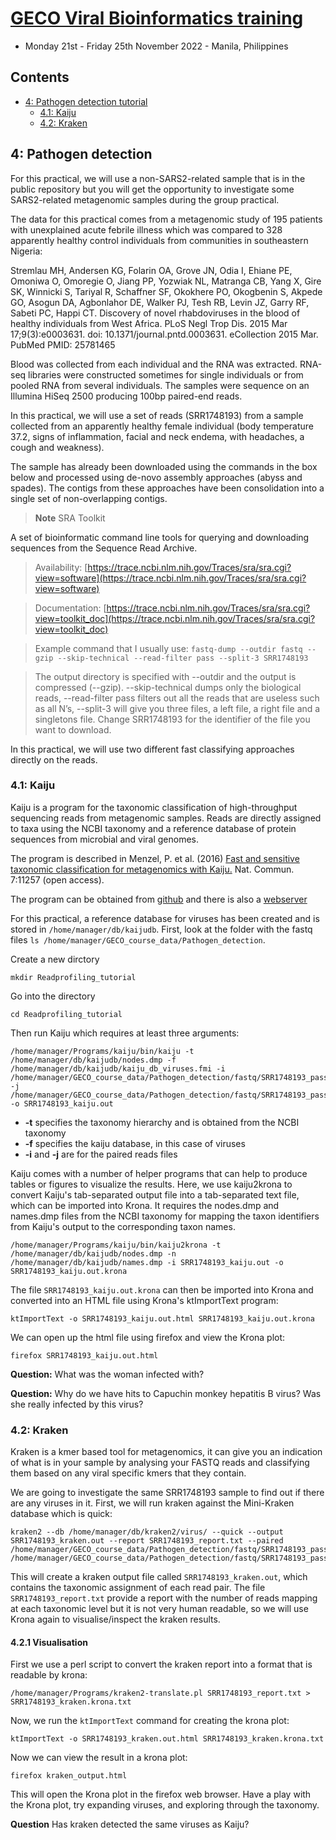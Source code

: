 # [GECO Viral Bioinformatics training](https://github.com/josephhughes/viral-bioinformatics-training)
* Monday 21st - Friday 25th November 2022 - Manila, Philippines

## Contents

* [4: Pathogen detection tutorial](#3-pathogen-detection)
	+ [4.1: Kaiju](#41-kaiju)
	+ [4.2: Kraken](#42-kraken)

## 4: Pathogen detection

For this practical, we will use a non-SARS2-related sample that is in the public repository but you will get the opportunity to investigate some SARS2-related metagenomic samples during the group practical. 

The data for this practical comes from a metagenomic study of 195 patients with unexplained acute febrile illness which was compared to 328 apparently healthy control individuals from communities in southeastern Nigeria:

Stremlau MH, Andersen KG, Folarin OA, Grove JN, Odia I, Ehiane PE, Omoniwa O, Omoregie O, Jiang PP, Yozwiak NL, Matranga CB, Yang X, Gire SK, Winnicki S, Tariyal R, Schaffner SF, Okokhere PO, Okogbenin S, Akpede GO, Asogun DA, Agbonlahor DE, Walker PJ, Tesh RB, Levin JZ, Garry RF, Sabeti PC, Happi CT. Discovery of novel rhabdoviruses in the blood of healthy individuals from West Africa. PLoS Negl Trop Dis. 2015 Mar 17;9(3):e0003631. doi: 10.1371/journal.pntd.0003631. eCollection 2015 Mar. PubMed PMID: 25781465

Blood was collected from each individual and the RNA was extracted. RNA-seq libraries were constructed sometimes for single individuals or from pooled RNA from several individuals. The samples were sequence on an Illumina HiSeq 2500 producing 100bp paired-end reads.

In this practical, we will use a set of reads (SRR1748193) from a sample collected from an apparently healthy female individual (body temperature 37.2, signs of inflammation, facial and neck endema, with headaches, a cough and weakness).

The sample has already been downloaded using the commands in the box below and processed using de-novo assembly approaches (abyss and spades). The contigs from these approaches have been consolidation into a single set of non-overlapping contigs. 

> **Note**
> SRA Toolkit 
>  
A set of bioinformatic command line tools for querying and downloading sequences from the Sequence Read Archive.

> Availability: [https://trace.ncbi.nlm.nih.gov/Traces/sra/sra.cgi?view=software](https://trace.ncbi.nlm.nih.gov/Traces/sra/sra.cgi?view=software)

> Documentation:  [https://trace.ncbi.nlm.nih.gov/Traces/sra/sra.cgi?view=toolkit_doc](https://trace.ncbi.nlm.nih.gov/Traces/sra/sra.cgi?view=toolkit_doc)

> Example command that I usually use:
> ```fastq-dump --outdir fastq --gzip --skip-technical --read-filter pass --split-3 SRR1748193```

> The output directory is specified with --outdir and the output is compressed (--gzip). --skip-technical dumps only the biological reads, --read-filter pass filters out all the reads that are useless such as all N’s, --split-3 will give you three files, a left file, a right file and a singletons file. Change SRR1748193 for the identifier of the file you want to download.


In this practical, we will use two different fast classifying approaches directly on the reads. 

### 4.1: Kaiju

Kaiju is a program for the taxonomic classification of high-throughput sequencing reads from metagenomic samples. Reads are directly assigned to taxa using the NCBI taxonomy and a reference database of protein sequences from microbial and viral genomes.

The program is described in Menzel, P. et al. (2016) [Fast and sensitive taxonomic classification for metagenomics with Kaiju.](http://www.nature.com/ncomms/2016/160413/ncomms11257/full/ncomms11257.html) Nat. Commun. 7:11257 (open access).

The program can be obtained from [github](https://github.com/bioinformatics-centre/kaiju) and there is also a [webserver](https://kaiju.binf.ku.dk/server)

For this practical, a reference database for viruses has been created and is stored in ```/home/manager/db/kaijudb```. First, look at the folder with the fastq files  ```ls /home/manager/GECO_course_data/Pathogen_detection```.

Create a new dirctory
```
mkdir Readprofiling_tutorial
```

Go into the directory
```
cd Readprofiling_tutorial
```

Then run Kaiju which requires at least three arguments:

```
/home/manager/Programs/kaiju/bin/kaiju -t /home/manager/db/kaijudb/nodes.dmp -f /home/manager/db/kaijudb/kaiju_db_viruses.fmi -i /home/manager/GECO_course_data/Pathogen_detection/fastq/SRR1748193_pass_1.fastq.gz -j /home/manager/GECO_course_data/Pathogen_detection/fastq/SRR1748193_pass_2.fastq.gz -o SRR1748193_kaiju.out
```

* **-t** specifies the taxonomy hierarchy and is obtained from the NCBI taxonomy
* **-f** specifies the kaiju database, in this case of viruses
* **-i** and **-j** are for the paired reads files

Kaiju comes with a number of helper programs that can help to produce tables or figures to visualize the results. Here, we use kaiju2krona to convert Kaiju's tab-separated output file into a tab-separated text file, which can be imported into Krona. It requires the nodes.dmp and names.dmp files from the NCBI taxonomy for mapping the taxon identifiers from Kaiju's output to the corresponding taxon names.

```
/home/manager/Programs/kaiju/bin/kaiju2krona -t /home/manager/db/kaijudb/nodes.dmp -n /home/manager/db/kaijudb/names.dmp -i SRR1748193_kaiju.out -o SRR1748193_kaiju.out.krona
```

The file ```SRR1748193_kaiju.out.krona``` can then be imported into Krona and converted into an HTML file using Krona's ktImportText program:

```
ktImportText -o SRR1748193_kaiju.out.html SRR1748193_kaiju.out.krona 
```

We can open up the html file using firefox and view the Krona plot:

```
firefox SRR1748193_kaiju.out.html
```

**Question:** What was the woman infected with?

**Question:** Why do we have hits to Capuchin monkey hepatitis B virus? Was she really infected by this virus?


### 4.2: Kraken

Kraken is a kmer based tool for metagenomics, it can give you an indication of what is in your sample by analysing your FASTQ reads and classifying them based on any viral specific kmers that they contain.

We are going to investigate the same SRR1748193 sample to find out if there are any viruses in it. First, we will run kraken against the Mini-Kraken database which is quick:

```
kraken2 --db /home/manager/db/kraken2/virus/ --quick --output SRR1748193_kraken.out --report SRR1748193_report.txt --paired /home/manager/GECO_course_data/Pathogen_detection/fastq/SRR1748193_pass_1.fastq.gz /home/manager/GECO_course_data/Pathogen_detection/fastq/SRR1748193_pass_2.fastq.gz
```
 
This will create a kraken output file called ```SRR1748193_kraken.out```, which contains the taxonomic assignment of each read pair.
The file ```SRR1748193_report.txt``` provide a report with the number of reads mapping at each taxonomic level but it is not very human readable, so we will use Krona again to visualise/inspect the kraken results.

#### 4.2.1 Visualisation

First we use a perl script to convert the kraken report into a format that is readable by krona:

```
/home/manager/Programs/kraken2-translate.pl SRR1748193_report.txt > SRR1748193_kraken.krona.txt
```

Now, we run the ```ktImportText``` command for creating the krona plot:

```
ktImportText -o SRR1748193_kraken.out.html SRR1748193_kraken.krona.txt 
```

Now we can view the result in a krona plot:

```
firefox kraken_output.html
```

This will open the Krona plot in the firefox web browser. Have a play with the Krona plot, try expanding viruses, and exploring through the taxonomy.

**Question** Has kraken detected the same viruses as Kaiju?
